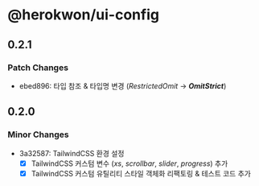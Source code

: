# @herokwon/ui-config

## 0.2.1

### Patch Changes

- ebed896: 타입 참조 & 타입명 변경 (_RestrictedOmit_ → **_OmitStrict_**)

## 0.2.0

### Minor Changes

- 3a32587: TailwindCSS 환경 설정
  - [x] TailwindCSS 커스텀 변수 (_xs_, _scrollbar_, _slider_, _progress_) 추가
  - [x] TailwindCSS 커스텀 유틸리티 스타일 객체화 리팩토링 & 테스트 코드 추가
